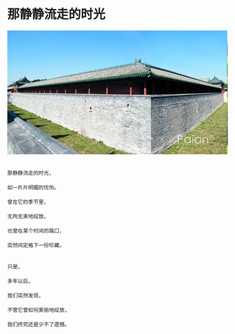 # 那静静流走的时光

![斋宫](images/zhaigong.jpg)

```

那静静流走的时光，

如一片片明媚的忧伤。

曾在它的季节里，

无拘无束地绽放。

也曾在某个时间的路口，

突然间定格下一份珍藏。


只是，

多年以后，

我们突然发现，

不管它曾如何美丽地绽放，

我们终究还是少不了遗憾。

```
